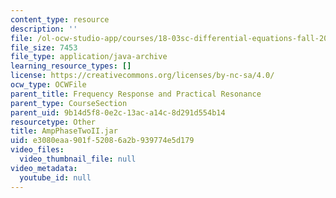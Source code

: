 ```yaml
---
content_type: resource
description: ''
file: /ol-ocw-studio-app/courses/18-03sc-differential-equations-fall-2011/e3080eaa901f52086a2b939774e5d179_AmpPhaseTwoII.jar
file_size: 7453
file_type: application/java-archive
learning_resource_types: []
license: https://creativecommons.org/licenses/by-nc-sa/4.0/
ocw_type: OCWFile
parent_title: Frequency Response and Practical Resonance
parent_type: CourseSection
parent_uid: 9b14d5f8-0e2c-13ac-a14c-8d291d554b14
resourcetype: Other
title: AmpPhaseTwoII.jar
uid: e3080eaa-901f-5208-6a2b-939774e5d179
video_files:
  video_thumbnail_file: null
video_metadata:
  youtube_id: null
---
```

